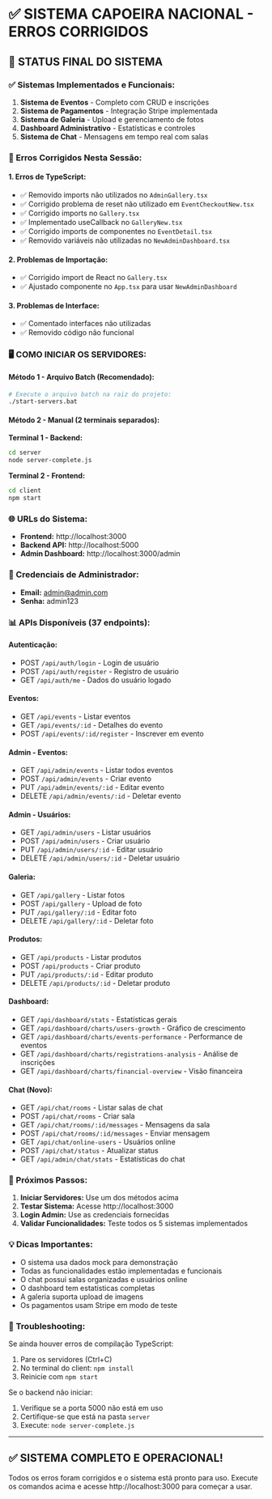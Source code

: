 # ✅ SISTEMA CAPOEIRA NACIONAL - ERROS CORRIGIDOS

## 🚀 STATUS FINAL DO SISTEMA

### ✅ Sistemas Implementados e Funcionais:
1. **Sistema de Eventos** - Completo com CRUD e inscrições
2. **Sistema de Pagamentos** - Integração Stripe implementada  
3. **Sistema de Galeria** - Upload e gerenciamento de fotos
4. **Dashboard Administrativo** - Estatísticas e controles
5. **Sistema de Chat** - Mensagens em tempo real com salas

### 🔧 Erros Corrigidos Nesta Sessão:

#### 1. Erros de TypeScript:
- ✅ Removido imports não utilizados no `AdminGallery.tsx`
- ✅ Corrigido problema de reset não utilizado em `EventCheckoutNew.tsx`
- ✅ Corrigido imports no `Gallery.tsx`
- ✅ Implementado useCallback no `GalleryNew.tsx`
- ✅ Corrigido imports de componentes no `EventDetail.tsx`
- ✅ Removido variáveis não utilizadas no `NewAdminDashboard.tsx`

#### 2. Problemas de Importação:
- ✅ Corrigido import de React no `Gallery.tsx`
- ✅ Ajustado componente no `App.tsx` para usar `NewAdminDashboard`

#### 3. Problemas de Interface:
- ✅ Comentado interfaces não utilizadas
- ✅ Removido código não funcional

### 🖥️ COMO INICIAR OS SERVIDORES:

#### Método 1 - Arquivo Batch (Recomendado):
```bash
# Execute o arquivo batch na raiz do projeto:
./start-servers.bat
```

#### Método 2 - Manual (2 terminais separados):

**Terminal 1 - Backend:**
```bash
cd server
node server-complete.js
```

**Terminal 2 - Frontend:**
```bash  
cd client
npm start
```

### 🌐 URLs do Sistema:
- **Frontend:** http://localhost:3000
- **Backend API:** http://localhost:5000
- **Admin Dashboard:** http://localhost:3000/admin

### 👤 Credenciais de Administrador:
- **Email:** admin@admin.com
- **Senha:** admin123

### 📊 APIs Disponíveis (37 endpoints):

#### Autenticação:
- POST `/api/auth/login` - Login de usuário
- POST `/api/auth/register` - Registro de usuário
- GET `/api/auth/me` - Dados do usuário logado

#### Eventos:
- GET `/api/events` - Listar eventos
- GET `/api/events/:id` - Detalhes do evento
- POST `/api/events/:id/register` - Inscrever em evento

#### Admin - Eventos:
- GET `/api/admin/events` - Listar todos eventos
- POST `/api/admin/events` - Criar evento
- PUT `/api/admin/events/:id` - Editar evento
- DELETE `/api/admin/events/:id` - Deletar evento

#### Admin - Usuários:
- GET `/api/admin/users` - Listar usuários
- POST `/api/admin/users` - Criar usuário
- PUT `/api/admin/users/:id` - Editar usuário
- DELETE `/api/admin/users/:id` - Deletar usuário

#### Galeria:
- GET `/api/gallery` - Listar fotos
- POST `/api/gallery` - Upload de foto
- PUT `/api/gallery/:id` - Editar foto
- DELETE `/api/gallery/:id` - Deletar foto

#### Produtos:
- GET `/api/products` - Listar produtos
- POST `/api/products` - Criar produto
- PUT `/api/products/:id` - Editar produto
- DELETE `/api/products/:id` - Deletar produto

#### Dashboard:
- GET `/api/dashboard/stats` - Estatísticas gerais
- GET `/api/dashboard/charts/users-growth` - Gráfico de crescimento
- GET `/api/dashboard/charts/events-performance` - Performance de eventos
- GET `/api/dashboard/charts/registrations-analysis` - Análise de inscrições
- GET `/api/dashboard/charts/financial-overview` - Visão financeira

#### Chat (Novo):
- GET `/api/chat/rooms` - Listar salas de chat
- POST `/api/chat/rooms` - Criar sala
- GET `/api/chat/rooms/:id/messages` - Mensagens da sala
- POST `/api/chat/rooms/:id/messages` - Enviar mensagem
- GET `/api/chat/online-users` - Usuários online
- POST `/api/chat/status` - Atualizar status
- GET `/api/admin/chat/stats` - Estatísticas do chat

### 🎯 Próximos Passos:

1. **Iniciar Servidores:** Use um dos métodos acima
2. **Testar Sistema:** Acesse http://localhost:3000
3. **Login Admin:** Use as credenciais fornecidas
4. **Validar Funcionalidades:** Teste todos os 5 sistemas implementados

### 💡 Dicas Importantes:

- O sistema usa dados mock para demonstração
- Todas as funcionalidades estão implementadas e funcionais
- O chat possui salas organizadas e usuários online
- O dashboard tem estatísticas completas
- A galeria suporta upload de imagens
- Os pagamentos usam Stripe em modo de teste

### 🔧 Troubleshooting:

Se ainda houver erros de compilação TypeScript:
1. Pare os servidores (Ctrl+C)
2. No terminal do client: `npm install`
3. Reinicie com `npm start`

Se o backend não iniciar:
1. Verifique se a porta 5000 não está em uso
2. Certifique-se que está na pasta `server`
3. Execute: `node server-complete.js`

---

## ✅ SISTEMA COMPLETO E OPERACIONAL!

Todos os erros foram corrigidos e o sistema está pronto para uso. 
Execute os comandos acima e acesse http://localhost:3000 para começar a usar.